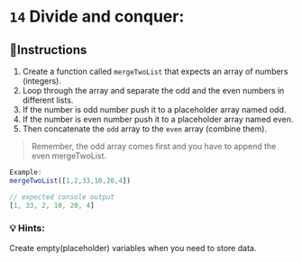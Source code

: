 # `14` Divide and conquer:

## 📝Instructions
1. Create a function called `mergeTwoList` that expects an array of numbers (integers).
2. Loop through the array and separate the odd and the even numbers in different lists.
3. If the number is odd number push it to a placeholder array named odd.
4. If the number is even number push it to a placeholder array named even.
5. Then concatenate the `odd` array to the `even` array (combine them). 

> Remember, the odd array comes first and you have to append the even mergeTwoList.

```js
Example:
mergeTwoList([1,2,33,10,20,4])

// expected console output
[1, 33, 2, 10, 20, 4]
```

### 💡 Hints:

Create empty(placeholder) variables when you need to store data.